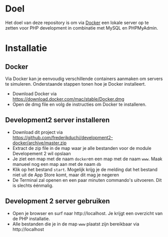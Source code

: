 # Doel
Het doel van deze repository is om via [Docker](https://www.docker.com/ "Dockers Homepage") een lokale server op te zetten voor PHP development in combinatie met MySQL en PHPMyAdmin.

# Installatie
## Docker
Via Docker kan je eenvoudig verschillende containers aanmaken om servers te simuleren.  Onderstaande stappen tonen hoe je Docker installeert.
* Download Docker via https://download.docker.com/mac/stable/Docker.dmg
* Open de dmg file en volg de instructies om Docker te installeren.

## Development2 server installeren
* Download dit project via https://github.com/frederikduchi/development2-docker/archive/master.zip
* Extract de zip file in de map waar je alle bestanden voor de module Developement 2 wil opslaan
* Je ziet een map met de naam `docker`en een map met de naam `www`.  Maak manueel nog een map aan met de naam `db`
* Klik op het bestand `start`.  Mogelijk krijg je de melding dat het bestand niet uit de App Store komt, maar dit mag je negeren
* De Terminal zal openen en een paar minuten commando's uitvoeren.  Dit is slechts éénmalig.

## Development 2 server gebruiken
* Open je browser en surf naar http://localhost.  Je krijgt een overzicht van de PHP installatie.
* Alle bestanden die je in de map `www` plaatst zijn bereikbaar via http://localhost


